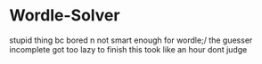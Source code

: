 # Wordle-Solver
stupid thing bc bored n not smart enough for wordle;/ the guesser incomplete got too lazy to finish this took like an hour dont judge
